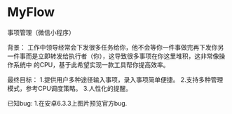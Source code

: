 # MyFlow
事项管理（微信小程序）

背景：
     工作中领导经常会下发很多任务给你，他不会等你一件事做完再下发你另一件事而是立即转发给执行者（你），这导致很多事项在你这里堆积，这非常像操作系统中
     的CPU，基于此希望实现一款工具帮你提高效率。

最终目标：
        1.提供用户多种途径输入事项，录入事项简单便捷。
        2.支持多种管理模式，参考CPU调度策略。
        3.人性化的提醒。
        
已知bug:
        1.在安卓6.3.3上图片预览官方bug.
